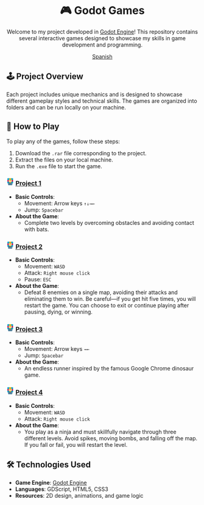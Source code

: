 <div align="center">

# 🎮 Godot Games

Welcome to my project developed in [Godot Engine](https://godotengine.org/)! This repository contains several interactive games designed to showcase my skills in game development and programming.

[Spanish](/README.md)

</div>


## 🕹️ Project Overview

Each project includes unique mechanics and is designed to showcase different gameplay styles and technical skills. The games are organized into folders and can be run locally on your machine.


## 🚀 How to Play

To play any of the games, follow these steps:
1. Download the `.rar` file corresponding to the project.
2. Extract the files on your local machine.
3. Run the `.exe` file to start the game.


### <img src="/images/rar.png" alt="RAR" width="20"/> [Project 1](Proyecto1/Clase2_Entregable.rar)
- **Basic Controls**:
    - Movement: Arrow keys `↑↓→←`
    - Jump: `Spacebar`
- **About the Game**:
    - Complete two levels by overcoming obstacles and avoiding contact with bats.


### <img src="/images/rar.png" alt="RAR" width="20"/> [Project 2](Proyecto2/RPG_Juan_Manuel_Morales_Garcia.rar)
- **Basic Controls**:
    - Movement: `WASD`
    - Attack: `Right mouse click`
    - Pause: `ESC`
- **About the Game**:
    - Defeat 8 enemies on a single map, avoiding their attacks and eliminating them to win. Be careful—if you get hit five times, you will restart the game. You can choose to exit or continue playing after pausing, dying, or winning.


### <img src="/images/rar.png" alt="RAR" width="20"/> [Project 3](Proyecto3/Runner_Infinito_Juan_Manuel_Morales_Garcia.rar)
- **Basic Controls**:
    - Movement: Arrow keys `→←`
    - Jump: `Spacebar`
- **About the Game**:
    - An endless runner inspired by the famous Google Chrome dinosaur game.


### <img src="/images/rar.png" alt="RAR" width="20"/> [Project 4](Proyecto4/Entregable_Tarea1.rar)
- **Basic Controls**:
    - Movement: `WASD`
    - Attack: `Right mouse click`
- **About the Game**:
    - You play as a ninja and must skillfully navigate through three different levels. Avoid spikes, moving bombs, and falling off the map. If you fall or fail, you will restart the level.


## 🛠️ Technologies Used

- **Game Engine**: [Godot Engine](https://godotengine.org/)
- **Languages**: GDScript, HTML5, CSS3
- **Resources**: 2D design, animations, and game logic
